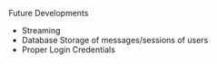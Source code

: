Future Developments

- Streaming
- Database Storage of messages/sessions of users
- Proper Login Credentials